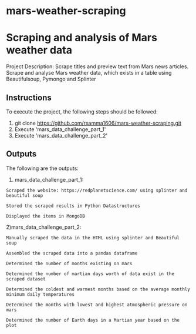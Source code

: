 # mars-weather-scraping
# Scraping and analysis of Mars weather data
Project Description:
Scrape titles and preview text from Mars news articles. Scrape and analyse Mars weather data, which exists in a table using Beautifulsoup, Pymongo and Splinter 

## Instructions
To execute the project, the following steps should be followed:
  1) git clone https://github.com/rsamma1606/mars-weather-scraping.git
  2) Execute 'mars_data_challenge_part_1'
  3) Execute 'mars_data_challenge_part_2'

## Outputs
The following are the outputs:
  1) mars_data_challenge_part_1: 
  
    Scraped the website: https://redplanetscience.com/ using splinter and beautiful soup
                                 
    Stored the scraped results in Python Datastructures
                                 
    Displayed the items in MongoDB
  
  2)mars_data_challenge_part_2: 
  
    Manually scraped the data in the HTML using splinter and Beautiful soup
                                
    Assembled the scraped data into a pandas dataframe
                                
    Determined the number of months existing on mars
                                
    Determined the number of martian days worth of data exist in the scraped dataset
                                
    Determined the coldest and warmest months based on the average monthly minimum daily temperatures
                               
    Determined the months with lowest and highest atmospheric pressure on mars
                                
    Determined the number of Earth days in a Martian year based on the plot
